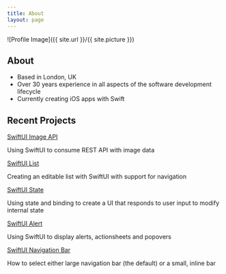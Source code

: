 ```yaml
---
title: About
layout: page
---
```

![Profile Image]({{ site.url }}/{{ site.picture }})

<h2>About</h2>
<ul>
	<li>Based in London, UK</li>
	<li>Over 30 years experience in all aspects of the software development lifecycle</li>
	<li>Currently creating iOS apps with Swift</li>
</ul>

<h2>Recent Projects</h2>

<a href="https://github.com/russell-archer/SwiftUI-ImageAPIDemo">SwiftUI Image API</a>
<p>Using SwiftUI to consume REST API with image data</p>

<a href="https://github.com/russell-archer/SwiftUI-ListDemo">SwiftUI List</a>
<p>Creating an editable list with SwiftUI with support for navigation</p>

<a href="https://github.com/russell-archer/SwiftUI-StateDemo">SwiftUI State</a>
<p>Using state and binding to create a UI that responds to user input to modify internal state</p>

<a href="https://github.com/russell-archer/SwiftUI-AlertDemo">SwiftUI Alert</a>
<p>Using SwiftUI to display alerts, actionsheets and popovers</p>

<a href="https://github.com/russell-archer/SwiftUI-NavBarDemo">SwiftUI Navigation Bar</a>
<p>How to select either large navigation bar (the default) or a small, inline bar</p>

